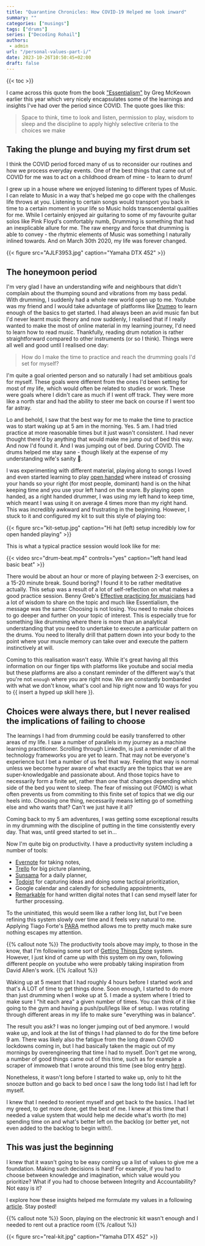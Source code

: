 ```yaml
---
title: "Quarantine Chronicles: How COVID-19 Helped me look inward"
summary: ""
categories: ["musings"]
tags: ["drums"]
series: ["Decoding Rohail"]
authors:
 - admin
url: "/personal-values-part-i/"
date: 2023-10-26T10:50:45+02:00
draft: false
---
```


{{< toc >}}

I came across this quote from the book ["Essentialism"](https://www.amazon.com/Essentialism-Greg-McKeown-audiobook/dp/B00IWYP5NI/ref=sr_1_1?crid=RZC41UQUFCF6&keywords=essentialism&qid=1698311094&s=books&sprefix=essentialism%2Cstripbooks-intl-ship%2C150&sr=1-1) 
by Greg McKeown earlier this year which very nicely encapsulates some of the 
learnings and insights I've had over the period since COVID. The quote goes like 
this:

> Space to think, time to look and listen, permission to play, wisdom to sleep and the discipline to apply highly selective criteria to the choices we make

## Taking the plunge and buying my first drum set

I think the COVID period forced many of us to reconsider our routines and how 
we process everyday events. One of the best things that came out of COVID for 
me was to act on a childhood dream of mine - to learn to drum! 

I grew up in a house where we enjoyed listening to different types of Music. I 
can relate to Music in a way that's helped me go cope with the challenges life 
throws at you. Listening to certain songs would transport you back in time to a
certain moment in your life so Music holds transcendental qualities for me. While 
I certainly enjoyed air guitaring to some of my favourite guitar solos like Pink 
Floyd's comfortably numb, Drumming is something that had an inexplicable allure 
for me. The raw energy and force that drumming is able to convey - the rhytmic 
elements of Music was something I naturally inlined towards. And on March 30th 
2020, my life was forever changed.

{{< figure src="AJLF3953.jpg" caption="Yamaha DTX 452"  >}}

## The honeymoon period

I'm very glad I have an understanding wife and neighbours that didn't complain 
about the thumping sound and vibrations from my bass pedal. With drumming, I 
suddenly had a whole new world open up to me. Youtube was my friend and I would 
take advantage of platforms like [Drumeo](www.drumeo.com) to learn enough of 
the basics to get started. I had always been an avid music fan but I'd never 
learnt music theory and now suddenly, I realised that if I really wanted to make 
the most of online material in my learning journey, I'd need to learn how to read 
music. Thankfully, reading drum notation is rather straightforward compared to 
other instruments (or so I think). Things were all well and good until I realised
one day:

> How do I make the time to practice and reach the drumming goals I'd set for myself?

I'm quite a goal oriented person and so naturally I had set ambitious goals for 
myself. These goals were different from the ones I'd been setting for most of 
my life, which would often be related to studies or work. These were goals where 
I didn't care as much if I went off track. They were more like a north star and 
had the ability to steer me back on course if I went too far astray.

Lo and behold, I saw that the best way for me to make the time to practice was 
to start waking up at 5 am in the morning. Yes. 5 am. I had tried practice 
at more reasonable times but it just wasn't consistent. I had never thought 
there'd by anything that would make me jump out of bed this way. And now I'd 
found it. And I was jumping out of bed. During COVID. The drums helped me stay 
sane - though likely at the expense of my understanding wife's sanity 🤣.

I was experimenting with different material, playing along to songs I loved and even started learning to play [open handed](https://en.wikipedia.org/wiki/Open-handed_drumming) where instead of crossing your hands so your right (for most people, dominant) hand is on the hihat keeping time and you use your left hand on the snare. By playing open handed, as a right handed drummer, I was using my left hand to keep time, which meant I was using it on average 4 times more than my right hand. This was incredibly awkward and frustrating in the beginning. However, I stuck to it and configured my kit to suit this style of playing too:

{{< figure src="kit-setup.jpg" caption="Hi hat (left) setup incredibly low for open handed playing"  >}}

This is what a typical practice session would look like for me:

{{< video src="drum-beat.mp4" controls="yes" caption="left hand lead basic beat" >}}

There would be about an hour or more of playing between 2-3 exercises, on a 15-20 minute break. Sound boring? I found it to be rather meditative actually. This setup was a result of a lot of self-reflection on what makes a good practice session. Benny Greb's [Effective practicing for musicians](https://www.goodreads.com/book/show/56515701-effective-practicing-for-musicians) had a lot of wisdom to share on the topic and much like Essentialism, the message was the same: Choosing is not losing. You need to make choices to go deeper and further on your topic of interest. This is especially true for something like drumming where there is more than an analytical understanding that you need to undertake to execute a particular pattern on the drums. You need to literally drill that pattern down into your body to the point where your muscle memory can take over and execute the pattern instinctively at will. 

Coming to this realisation wasn't easy. While it's great having all this information on our finger tips with platforms like youtube and social media but these platforms are also a constant reminder of the different way's that you're not `enough` where you are right now. We are constantly bombarded with what we don't know, what's cool and hip right now and 10 ways for you to {{ insert a hyped up skill here }}. 


## Choices were always there, but I never realised the implications of failing to choose

The learnings I had from drumming could be easily transferred to other areas of my life. I saw a number of parallels in my journey as a machine learning practitioner. Scrolling through LinkedIn, is just a reminder of all the technology frameworks you are yet to learn. That may not be everyone's experience but I bet a number of us feel that way. Feeling that way is normal unless we become hyper aware of what exactly are the topics that we are super-knowledgable and passionate about. And those topics have to necessarily form a finite set, rather than one that changes depending which side of the bed you went to sleep. The fear of missing out (FOMO) is what often prevents us from commiting to this finite set of topics that we dig our heels into. Choosing one thing, necessarily means letting go of something else and who wants that? Can't we just have it all?  

Coming back to my 5 am adventures, I was getting some exceptional results in my drumming with the discipline of putting in the time consistently every day. That was, until greed started to set in...

Now I'm quite big on productivity. I have a productivity system including a number of tools:  
* [Evernote](www.evernote.com) for taking notes, 
* [Trello](www.trello.com) for big picture planning, 
* [Sunsama](www.sunsama.com) for a daily planner,  
* [Todoist](www.todoist.com) for capturing ideas and doing some tactical prioritization,
* Google calendar and calendly for scheduling appointments,
* [Remarkable](www.remarkable.com) for hand written digital notes that I can send myself later for further processing.

To the uninitiated, this would seem like a rather long list, but I've been refining this system slowly over time and it feels very natural to me. Applying Tiago Forte's [PARA](https://fortelabs.com/blog/para/) method allows me to pretty much make sure nothing escapes my attention.

{{% callout note %}}
The productivity tools above may imply, to those in the know, that I'm following some sort of [Getting Things Done](https://gettingthingsdone.com/) system. However, I just kind of came up with this system on my own, following different people on youtube who were probably taking inspiration from David Allen's work.
{{% /callout %}}

Waking up at 5 meant that I had roughly 4 hours before I started work and that's A LOT of time to get things done. Soon enough, I started to do more than just drumming when I woke up at 5. I made a system where I tried to make sure I "hit each area" a given number of times. You can think of it like going to the gym and having a push/pull/legs like of setup. I was rotating through different areas in my life to make sure "everything was in balance". 

The result you ask? I was no longer jumping out of bed anymore. I would wake up, and look at the list of things I had planned to do for the time before 9 am. There was likely also the fatigue from the long drawn COVID lockdowns coming in, but I had basically taken the magic out of my mornings by overengineering that time I had to myself. Don't get me wrong, a number of good things came out of this time, such as for example a scraper of immoweb that I wrote around this time (see blog entry [here](/a-scraper-that-scales-part-i/)).

Nonetheless, it wasn't long before I started to wake up, only to hit the snooze button and go back to bed once I saw the long todo list I had left for myself.

I knew that I needed to reorient myself and get back to the basics. I had let my greed, to get more done, get the best of me. I knew at this time that I needed a value system that would help me decide what's worth (to me) spending time on and what's better left on the backlog (or better yet, not even added to the backlog to begin with!).

## This was just the beginning

I knew that it wasn't going to be easy coming up a list of values to give me a foundation. Making such decisions is hard! For example, if you had to choose between knowledge and imagination, which value would you prioritize? What if you had to choose between Integrity and Accountability? Not easy is it?

I explore how these insights helped me formulate my values in a following [article](/personal-values-part-ii/). Stay posted!

{{% callout note %}}
Soon, playing on the electronic kit wasn't enough and I needed to rent out a practice room
{{% /callout %}}

{{< figure src="real-kit.jpg" caption="Yamaha DTX 452"  >}}
